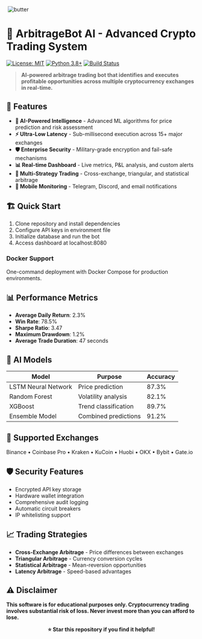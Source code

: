 <p>&nbsp;<img align="center" src="https://github-readme-stats.vercel.app/api?username=butter1011&show_icons=true&locale=en" alt="butter" /></p>

# 🤖 ArbitrageBot AI - Advanced Crypto Trading System

[![License: MIT](https://img.shields.io/badge/License-MIT-yellow.svg)](https://opensource.org/licenses/MIT)
[![Python 3.8+](https://img.shields.io/badge/python-3.8+-blue.svg)](https://www.python.org/downloads/)
[![Build Status](https://img.shields.io/badge/build-passing-brightgreen.svg)]()

> **AI-powered arbitrage trading bot that identifies and executes profitable opportunities across multiple cryptocurrency exchanges in real-time.**

## 🚀 Features

- **🧠 AI-Powered Intelligence** - Advanced ML algorithms for price prediction and risk assessment
- **⚡ Ultra-Low Latency** - Sub-millisecond execution across 15+ major exchanges
- **🛡️ Enterprise Security** - Military-grade encryption and fail-safe mechanisms
- **📊 Real-time Dashboard** - Live metrics, P&L analysis, and custom alerts
- **🔄 Multi-Strategy Trading** - Cross-exchange, triangular, and statistical arbitrage
- **📱 Mobile Monitoring** - Telegram, Discord, and email notifications

## 🏗️ Quick Start

1. Clone repository and install dependencies
2. Configure API keys in environment file
3. Initialize database and run the bot
4. Access dashboard at localhost:8080

### Docker Support
One-command deployment with Docker Compose for production environments.

## 📊 Performance Metrics

- **Average Daily Return**: 2.3%
- **Win Rate**: 78.5%
- **Sharpe Ratio**: 3.47
- **Maximum Drawdown**: 1.2%
- **Average Trade Duration**: 47 seconds

## 🤖 AI Models

| Model | Purpose | Accuracy |
|-------|---------|----------|
| LSTM Neural Network | Price prediction | 87.3% |
| Random Forest | Volatility analysis | 82.1% |
| XGBoost | Trend classification | 89.7% |
| Ensemble Model | Combined predictions | 91.2% |

## 🔧 Supported Exchanges

Binance • Coinbase Pro • Kraken • KuCoin • Huobi • OKX • Bybit • Gate.io

## 🛡️ Security Features

- Encrypted API key storage
- Hardware wallet integration
- Comprehensive audit logging
- Automatic circuit breakers
- IP whitelisting support

## 📈 Trading Strategies

- **Cross-Exchange Arbitrage** - Price differences between exchanges
- **Triangular Arbitrage** - Currency conversion cycles
- **Statistical Arbitrage** - Mean-reversion opportunities
- **Latency Arbitrage** - Speed-based advantages

## ⚠️ Disclaimer

**This software is for educational purposes only. Cryptocurrency trading involves substantial risk of loss. Never invest more than you can afford to lose.**

<div align="center">

**⭐ Star this repository if you find it helpful!**

</div>
